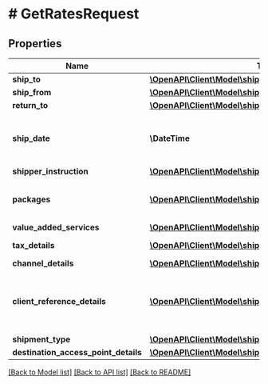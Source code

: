 # # GetRatesRequest

## Properties

Name | Type | Description | Notes
------------ | ------------- | ------------- | -------------
**ship_to** | [**\OpenAPI\Client\Model\shipping\Address**](Address.md) |  | [optional]
**ship_from** | [**\OpenAPI\Client\Model\shipping\Address**](Address.md) |  |
**return_to** | [**\OpenAPI\Client\Model\shipping\Address**](Address.md) |  | [optional]
**ship_date** | **\DateTime** | The ship date and time (the requested pickup). This defaults to the current date and time. | [optional]
**shipper_instruction** | [**\OpenAPI\Client\Model\shipping\ShipperInstruction**](ShipperInstruction.md) |  | [optional]
**packages** | [**\OpenAPI\Client\Model\shipping\Package[]**](Package.md) | A list of packages to be shipped through a shipping service offering. |
**value_added_services** | [**\OpenAPI\Client\Model\shipping\ValueAddedServiceDetails**](ValueAddedServiceDetails.md) |  | [optional]
**tax_details** | [**\OpenAPI\Client\Model\shipping\TaxDetail[]**](TaxDetail.md) | A list of tax detail information. | [optional]
**channel_details** | [**\OpenAPI\Client\Model\shipping\ChannelDetails**](ChannelDetails.md) |  |
**client_reference_details** | [**\OpenAPI\Client\Model\shipping\ClientReferenceDetail[]**](ClientReferenceDetail.md) | Object to pass additional information about the MCI Integrator shipperType: List of ClientReferenceDetail | [optional]
**shipment_type** | [**\OpenAPI\Client\Model\shipping\ShipmentType**](ShipmentType.md) |  | [optional]
**destination_access_point_details** | [**\OpenAPI\Client\Model\shipping\AccessPointDetails**](AccessPointDetails.md) |  | [optional]

[[Back to Model list]](../../README.md#models) [[Back to API list]](../../README.md#endpoints) [[Back to README]](../../README.md)
